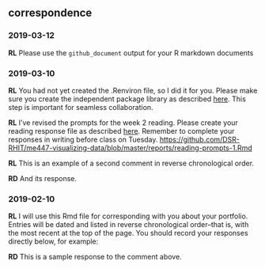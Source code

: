 
## correspondence

### 2019-03-12

**RL** Please use the `github_document` output for your R markdown
documents

### 2019-03-10

**RL** You had not yet created the .Renviron file, so I did it for you.
Please make sure you create the independent package library as described
[here](https://github.com/DSR-RHIT/me447-visualizing-data/blob/master/cm/cm902-software-studio.md#create-the-renviron).
This step is important for seamless collaboration.

**RL** I’ve revised the prompts for the week 2 reading. Please create
your reading response file as described
[here](https://github.com/DSR-RHIT/me447-visualizing-data/blob/master/cm/cm902-software-studio.md#setup-reading-response).
Remember to complete your responses in writing before class on Tuesday.
<https://github.com/DSR-RHIT/me447-visualizing-data/blob/master/reports/reading-prompts-1.Rmd>

**RL** This is an example of a second comment in reverse chronological
order.

**RD** And its response.

### 2019-02-10

**RL** I will use this Rmd file for corresponding with you about your
portfolio. Entries will be dated and listed in reverse chronological
order–that is, with the most recent at the top of the page. You should
record your responses directly below, for example:

**RD** This is a sample response to the comment above.
